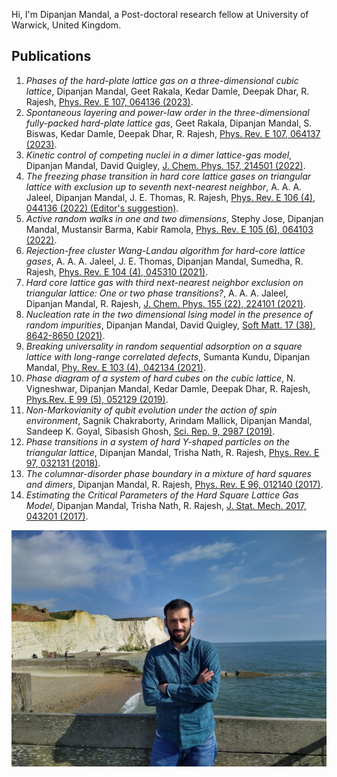 Hi, I'm Dipanjan Mandal, a Post-doctoral research fellow at University of Warwick, United Kingdom.

## Publications

1. *Phases of the hard-plate lattice gas on a three-dimensional cubic lattice*, Dipanjan Mandal, Geet Rakala, Kedar Damle, Deepak Dhar, R. Rajesh, [Phys. Rev. E 107, 064136 (2023)](https://doi.org/10.1103/PhysRevE.107.064136).
1. *Spontaneous layering and power-law order in the three-dimensional fully-packed hard-plate lattice gas*, Geet Rakala, Dipanjan Mandal, S. Biswas, Kedar Damle, Deepak Dhar, R. Rajesh, [Phys. Rev. E 107, 064137 (2023)](https://doi.org/10.1103/PhysRevE.107.064137).
1. *Kinetic control of competing nuclei in a dimer lattice-gas model*, Dipanjan Mandal, David Quigley, [J. Chem. Phys. 157, 214501 (2022)](https://doi.org/10.1063/5.0120483).
1. *The freezing phase transition in hard core lattice gases on triangular lattice with exclusion up to seventh next-nearest neighbor*, A. A. A. Jaleel, Dipanjan Mandal, J. E. Thomas, R. Rajesh, [Phys. Rev. E 106 (4), 044136 (2022) (Editor's suggestion)](https://doi.org/10.1103/PhysRevE.106.044136).
1. *Active random walks in one and two dimensions*, Stephy Jose, Dipanjan Mandal, Mustansir Barma, Kabir Ramola, [Phys. Rev. E 105 (6), 064103 (2022)](https://doi.org/10.1103/PhysRevE.105.064103).
1. *Rejection-free cluster Wang-Landau algorithm for hard-core lattice gases*, A. A. A. Jaleel, J. E. Thomas, Dipanjan Mandal, Sumedha, R. Rajesh, [Phys. Rev. E 104 (4), 045310 (2021)](https://doi.org/10.1103/PhysRevE.104.045310).
1. *Hard core lattice gas with third next-nearest neighbor exclusion on triangular lattice: One or two phase transitions?*, A. A. A. Jaleel, Dipanjan Mandal, R. Rajesh, [J. Chem. Phys. 155 (22), 224101 (2021)](https://doi.org/10.1063/5.0066098).
1. *Nucleation rate in the two dimensional Ising model in the presence of random impurities*, Dipanjan Mandal, David Quigley, [Soft Matt. 17 (38), 8642-8650 (2021)](https://pubs.rsc.org/en/content/articlelanding/2021/SM/D1SM01172C).
1. *Breaking universality in random sequential adsorption on a square lattice with long-range correlated defects*, Sumanta Kundu, Dipanjan Mandal, [Phy. Rev. E 103 (4), 042134 (2021)](https://doi.org/10.1103/PhysRevE.103.042134).
1. *Phase diagram of a system of hard cubes on the cubic lattice*, N. Vigneshwar, Dipanjan Mandal, Kedar Damle, Deepak Dhar, R. Rajesh, [Phys.Rev. E 99 (5), 052129 (2019)](https://doi.org/10.1103/PhysRevE.99.052129).
1. *Non-Markovianity of qubit evolution under the action of spin environment*, Sagnik Chakraborty, Arindam Mallick, Dipanjan Mandal, Sandeep K. Goyal, Sibasish Ghosh,
[Sci. Rep. 9, 2987 (2019)](https://doi.org/10.1038/s41598-019-39140-2).
1. *Phase transitions in a system of hard Y-shaped particles on the triangular lattice*, Dipanjan Mandal, Trisha Nath, R. Rajesh, [Phys. Rev. E 97, 032131 (2018)](https://doi.org/10.1103/PhysRevE.97.032131).
1. *The columnar-disorder phase boundary in a mixture of hard squares and dimers*, Dipanjan Mandal, R. Rajesh, [Phys. Rev. E 96, 012140 (2017)](https://doi.org/10.1103/PhysRevE.96.012140).
1. *Estimating the Critical Parameters of the Hard Square Lattice Gas Model*, Dipanjan Mandal, Trisha Nath, R. Rajesh, [J. Stat. Mech. 2017, 043201 (2017)](https://iopscience.iop.org/article/10.1088/1742-5468/aa650e/meta).

![Octocat](dipanjan_photo.jpg)
